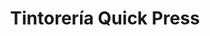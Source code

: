 ---
title: "Tintorería Quick Press"
url: /caracas/tintoreria-quick-press-av-principal-de-la-carlota/
shop: Wäscherei
---